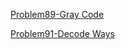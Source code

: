 [Problem89-Gray Code](2021-05-25-leetcode-problem-89.md)

[Problem91-Decode Ways](2021-06-01-leetcode-problem-91.md)
